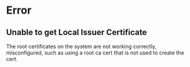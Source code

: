 # Error

## Unable to get Local Issuer Certificate
The root certificates on the system are not working correctly, misconfigured, such as using a root ca cert that is not used to create the cert.
